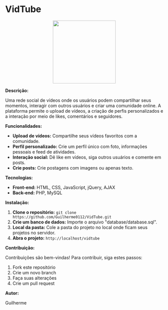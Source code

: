 # VidTube
<div align='center'>
  <img width='200' src='https://th.bing.com/th/id/R.bb945d6e570bd6d605bb3afa5fe8330f?rik=4WNeVLxeAS0nRw&pid=ImgRaw&r=0'>
</div>

**Descrição:**

Uma rede social de vídeos onde os usuários podem compartilhar seus momentos, interagir com outros usuários e criar uma comunidade online. A plataforma permite o upload de vídeos, a criação de perfis personalizados e a interação por meio de likes, comentários e seguidores.

**Funcionalidades:**

* **Upload de vídeos:** Compartilhe seus vídeos favoritos com a comunidade.
* **Perfil personalizado:** Crie um perfil único com foto, informações pessoais e feed de atividades.
* **Interação social:** Dê like em vídeos, siga outros usuários e comente em posts.
* **Crie posts:** Crie postagens com imagens ou apenas texto.

**Tecnologias:**

* **Front-end:** HTML, CSS, JavaScript, jQuery, AJAX
* **Back-end:** PHP, MySQL

**Instalação:**

1. **Clone o repositório:** `git clone https://github.com/Guilherme0112/VidTube.git`
2. **Crie um banco de dados:** Importe o arquivo "database/database.sql".
3. **Local da pasta:** Cole a pasta do projeto no local onde ficam seus projetos no servidor.
4. **Abra o projeto:** `http://localhost/vidtube`

**Contribuição:**

Contribuições são bem-vindas! Para contribuir, siga estes passos:

1. Fork este repositório
2. Crie um novo branch
3. Faça suas alterações
4. Crie um pull request

**Autor:**

Guilherme